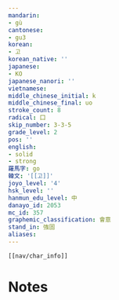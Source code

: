 ```yaml
---
mandarin:
- gù
cantonese:
- gu3
korean:
- 고
korean_native: ''
japanese:
- KO
japanese_nanori: ''
vietnamese:
middle_chinese_initial: k
middle_chinese_final: uo
stroke_count: 8
radical: 囗
skip_number: 3-3-5
grade_level: 2
pos: ''
english:
- solid
- strong
羅馬字: go
韓文: '[[고]]'
joyo_level: '4'
hsk_level: ''
hanmun_edu_level: 中
danayo_id: 2053
mc_id: 357
graphemic_classification: 會意
stand_in: 強固
aliases:
---
```

```meta-bind-embed
[[nav/char_info]]
```

# Notes

